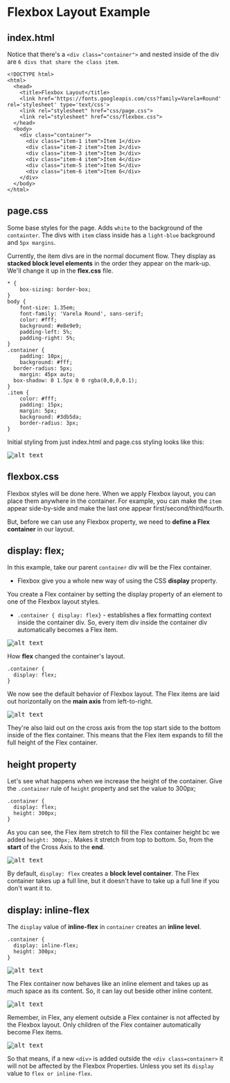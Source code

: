 # Flexbox Layout Example

## index.html

Notice that there's a ```<div class="container">``` and nested inside of the div are ```6 divs that share the class item```.

```
<!DOCTYPE html>
<html>
  <head>
    <title>Flexbox Layout</title>
    <link href='https://fonts.googleapis.com/css?family=Varela+Round' rel='stylesheet' type='text/css'>
    <link rel="stylesheet" href="css/page.css">
    <link rel="stylesheet" href="css/flexbox.css">
  </head>
  <body>
    <div class="container">
      <div class="item-1 item">Item 1</div>
      <div class="item-2 item">Item 2</div>
      <div class="item-3 item">Item 3</div>
      <div class="item-4 item">Item 4</div>
      <div class="item-5 item">Item 5</div>
      <div class="item-6 item">Item 6</div>
    </div>
  </body>
</html>
```

## page.css

Some base styles for the page. Adds ```white``` to the background of the ```containter```. The divs with ```item``` class inside has a ```light-blue``` background and ```5px margins```.

Currently, the item divs are in the normal document flow. They display as **stacked block level elements** in the order they appear on the mark-up. We'll change it up in the **flex.css** file.

```
* {
	box-sizing: border-box;
}
body {
	font-size: 1.35em;
	font-family: 'Varela Round', sans-serif;
	color: #fff;
	background: #e8e9e9;
	padding-left: 5%;
	padding-right: 5%;
}
.container {
	padding: 10px;
	background: #fff;
  border-radius: 5px;
	margin: 45px auto;
  box-shadow: 0 1.5px 0 0 rgba(0,0,0,0.1);
}
.item {
	color: #fff;
	padding: 15px;
	margin: 5px;	
	background: #3db5da;
	border-radius: 3px;
}
```

Initial styling from just index.html and page.css styling looks like this:

<kbd>![alt text](img/initial.png "screenshot")</kbd>

## flexbox.css

Flexbox styles will be done here. When we apply Flexbox layout, you can place them anywhere in the container. For example, you can make the ```item``` appear side-by-side and make the last one appear first/second/third/fourth.

But, before we can use any Flexbox property, we need to **define a Flex container** in our layout.

## display: flex;

In this example, take our parent ```container``` div will be the Flex container.

* Flexbox give you a whole new way of using the CSS **display** property. 

You create a Flex container by setting the display property of an element to one of the Flexbox layout styles.

* ```.container { display: flex}``` - establishes a flex formatting context inside the container div. So, every item div inside the container div automatically becomes a Flex item.

<kbd>![alt text](img/flexcontainer.png "screenshot")</kbd>

How **flex** changed the container's layout. 

```
.container {
  display: flex;
}
```

We now see the default behavior of Flexbox layout. The Flex items are laid out horizontally on the **main axis** from left-to-right. 

<kbd>![alt text](img/flexcont.png "screenshot")</kbd>

They're also laid out on the cross axis from the top start side to the bottom inside of the flex container. This means that the Flex item expands to fill the full height of the Flex container.

## height property

Let's see what happens when we increase the height of the container. Give the ```.container``` rule of ```height``` property and set the value to 300px;

```
.container {
  display: flex;
  height: 300px;
}
```

As you can see, the Flex item stretch to fill the Flex container height bc we added ```height: 300px;```. Makes it stretch from top to bottom. So, from the **start** of the Cross Axis to the **end**.

<kbd>![alt text](img/height.png "screenshot")</kbd>

By default, ```display: flex``` creates a **block level container**. The Flex container takes up a full line, but it doesn't have to take up a full line if you don't want it to.

## display: inline-flex

The ```display``` value of **inline-flex** in ```container``` creates an **inline level**.

```
.container {
  display: inline-flex;
  height: 300px;
}
```

<kbd>![alt text](img/height.png "screenshot")</kbd>

The Flex container now behaves like an inline element and takes up as much space as its content. So, it can lay out beside other inline content.

<kbd>![alt text](img/inlineflex.png "screenshot")</kbd>

Remember, in Flex, any element outside a Flex container is not affected by the Flexbox layout. Only children of the Flex container automatically become Flex items.

<kbd>![alt text](img/flexbox.png "screenshot")</kbd>

So that means, if a new ```<div>``` is added outside the ```<div class=container>``` it will not be affected by the Flexbox Properties. Unless you set its ```display``` value to ```flex or inline-flex```.